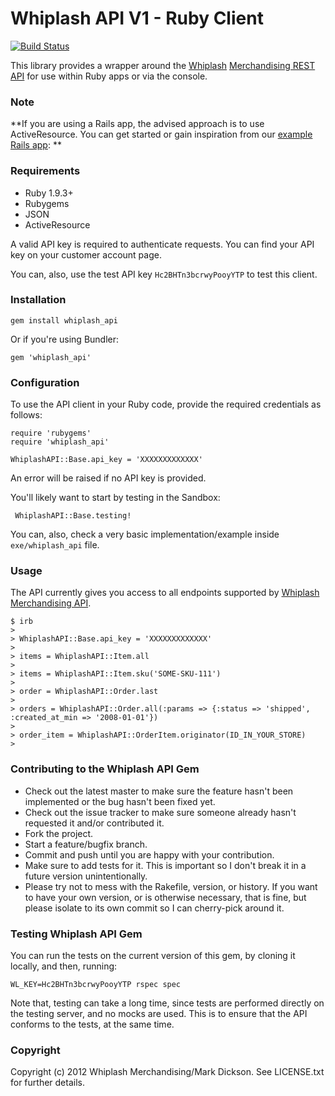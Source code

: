 Whiplash API V1 - Ruby Client
================================

[![Build Status](https://travis-ci.org/nikhgupta/whiplash_api.svg?branch=master)](https://travis-ci.org/nikhgupta/whiplash_api)

This library provides a wrapper around the [Whiplash][whiplash] [Merchandising REST API][api] for use within Ruby apps or via the console.

### Note

**If you are using a Rails app, the advised approach is to use ActiveResource. You can get started or gain inspiration from our [example Rails app][app]: **

### Requirements

- Ruby 1.9.3+
- Rubygems
- JSON
- ActiveResource

A valid API key is required to authenticate requests. You can find your API key on your customer account page.

You can, also, use the test API key `Hc2BHTn3bcrwyPooyYTP` to test this client.

### Installation

```
gem install whiplash_api 
```

Or if you're using Bundler:

```
gem 'whiplash_api'
```

### Configuration

To use the API client in your Ruby code, provide the required credentials as follows:

```
require 'rubygems'
require 'whiplash_api'

WhiplashAPI::Base.api_key = 'XXXXXXXXXXXXX'
```

An error will be raised if no API key is provided.

You'll likely want to start by testing in the Sandbox:

```
 WhiplashAPI::Base.testing!
```

You can, also, check a very basic implementation/example inside `exe/whiplash_api` file.

### Usage

The API currently gives you access to all endpoints supported by [Whiplash][whiplash] [Merchandising API][api].

```
$ irb
>
> WhiplashAPI::Base.api_key = 'XXXXXXXXXXXXX'
>
> items = WhiplashAPI::Item.all
>
> items = WhiplashAPI::Item.sku('SOME-SKU-111')
>
> order = WhiplashAPI::Order.last
>
> orders = WhiplashAPI::Order.all(:params => {:status => 'shipped', :created_at_min => '2008-01-01'})
>
> order_item = WhiplashAPI::OrderItem.originator(ID_IN_YOUR_STORE)
>
```

### Contributing to the Whiplash API Gem
 
* Check out the latest master to make sure the feature hasn't been implemented or the bug hasn't been fixed yet.
* Check out the issue tracker to make sure someone already hasn't requested it and/or contributed it.
* Fork the project.
* Start a feature/bugfix branch.
* Commit and push until you are happy with your contribution.
* Make sure to add tests for it. This is important so I don't break it in a future version unintentionally.
* Please try not to mess with the Rakefile, version, or history. If you want to have your own version, or is otherwise necessary, that is fine, but please isolate to its own commit so I can cherry-pick around it.

### Testing Whiplash API Gem

You can run the tests on the current version of this gem, by cloning it locally, and then, running:

```
WL_KEY=Hc2BHTn3bcrwyPooyYTP rspec spec
```

Note that, testing can take a long time, since tests are performed directly on the testing server, and no mocks are used. This is to ensure that the API conforms to the tests, at the same time.

### Copyright

Copyright (c) 2012 Whiplash Merchandising/Mark Dickson. See LICENSE.txt for further details.


  [whiplash]: https://www.whiplashmerch.com/
  [api]: https://www.whiplashmerch.com/developers/api
  [app]: https://github.com/ideaoforder/whiplash-rails-example
